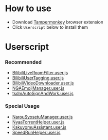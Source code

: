 # How to use

- Download [Tampermonkey](https://www.tampermonkey.net/) browser extension
- Click `Userscript` below to install them

# Userscript

### Recommended
- [BilibiliLiveRoomFilter.user.js](https://jc3213.github.io/userscript/BilibiliLiveRoomFilter.user.js)
- [BilibiliUserTagging.user.js](https://jc3213.github.io/userscript/BilibiliUserTagging.user.js)
- [BilibiliVideoDownloader.user.js](https://jc3213.github.io/userscript/BilibiliVideoDownloader.user.js)
- [NGAEmojiManager.user.js](https://jc3213.github.io/userscript/NGAEmojiManager.user.js)
- [tsdmAutoSignAndWork.user.js](https://jc3213.github.io/userscript/tsdmAutoSignAndWork.user.js)

### Special Usage
- [NarouSyosetuManager.user.js](https://jc3213.github.io/userscript/NarouSyosetuManager.user.js)
- [NyaaTorrentHelper.user.js](https://jc3213.github.io/userscript/NyaaTorrentHelper.user.js)
- [KakuyomuAssistant.user.js](https://jc3213.github.io/userscript/KakuyomuAssistant.user.js)
- [SpeedRunHelper.user.js](https://jc3213.github.io/userscript/SpeedRunHelper.user.js)

<link rel="stylesheet" type="text/css" href="https://github.githubassets.com/assets/app/assets/stylesheets/bundles/global/syntax-theme-codemirror.scss"></link>
